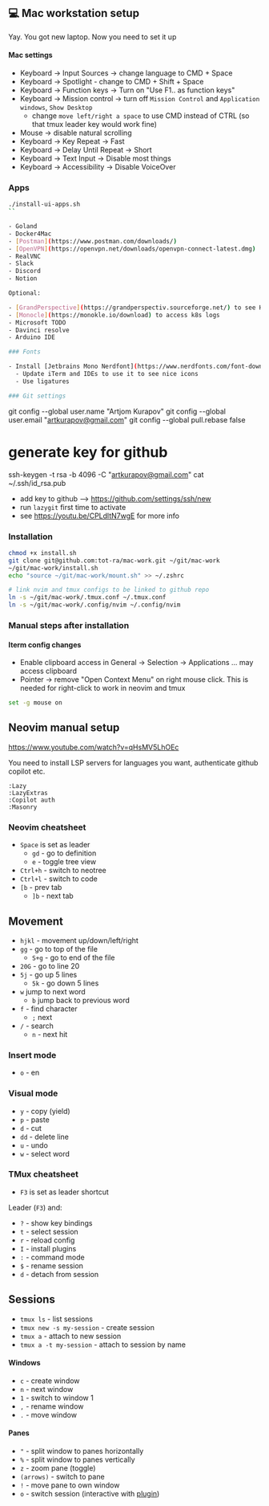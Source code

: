 ## 💻 Mac workstation setup

Yay. You got new laptop. Now you need to set it up

#### Mac settings

- Keyboard -> Input Sources -> change language to CMD + Space
- Keyboard -> Spotlight - change to CMD + Shift + Space
- Keyboard -> Function keys -> Turn on "Use F1.. as function keys"
- Keyboard -> Mission control -> turn off `Mission Control` and `Application windows`, `Show Desktop`
  - change `move left/right a space` to use CMD instead of CTRL
    (so that tmux leader key would work fine)
- Mouse -> disable natural scrolling
- Keyboard -> Key Repeat -> Fast
- Keyboard -> Delay Until Repeat -> Short
- Keyboard -> Text Input -> Disable most things
- Keyboard -> Accessibility -> Disable VoiceOver

### Apps

```bash
./install-ui-apps.sh
``

- Goland
- Docker4Mac
- [Postman](https://www.postman.com/downloads/)
- [OpenVPN](https://openvpn.net/downloads/openvpn-connect-latest.dmg)
- RealVNC
- Slack
- Discord
- Notion

Optional:

- [GrandPerspective](https://grandperspectiv.sourceforge.net/) to see HDD usage
- [Monocle](https://monokle.io/download) to access k8s logs
- Microsoft TODO
- Davinci resolve
- Arduino IDE

### Fonts

- Install [Jetbrains Mono Nerdfont](https://www.nerdfonts.com/font-downloads) or original [Jetbrains Mono](https://www.jetbrains.com/lp/mono/)
  - Update iTerm and IDEs to use it to see nice icons
  - Use ligatures

### Git settings

```

git config --global user.name "Artjom Kurapov"
git config --global user.email "artkurapov@gmail.com"
git config --global pull.rebase false

# generate key for github

ssh-keygen -t rsa -b 4096 -C "artkurapov@gmail.com"
cat ~/.ssh/id_rsa.pub

- add key to github --> https://github.com/settings/ssh/new
- run `lazygit` first time to activate
- see https://youtu.be/CPLdltN7wgE for more info

### Installation

```bash
chmod +x install.sh
git clone git@github.com:tot-ra/mac-work.git ~/git/mac-work
~/git/mac-work/install.sh
echo "source ~/git/mac-work/mount.sh" >> ~/.zshrc

# link nvim and tmux configs to be linked to github repo
ln -s ~/git/mac-work/.tmux.conf ~/.tmux.conf
ln -s ~/git/mac-work/.config/nvim ~/.config/nvim
```

### Manual steps after installation

#### Iterm config changes

- Enable clipboard access in General -> Selection -> Applications ... may access clipboard
- Pointer -> remove "Open Context Menu" on right mouse click. This is needed for right-click to work in neovim and tmux

```bash
set -g mouse on


```

## Neovim manual setup

https://www.youtube.com/watch?v=qHsMV5LhOEc

You need to install LSP servers for languages you want, authenticate github copilot etc.

```
:Lazy
:LazyExtras
:Copilot auth
:Masonry
```

### Neovim cheatsheet

- `Space` is set as leader
  - `gd` - go to definition
  - `e` - toggle tree view
- `Ctrl+h` - switch to neotree
- `Ctrl+l` - switch to code
- `[b` - prev tab
  - `]b` - next tab

## Movement

- `hjkl` - movement up/down/left/right
- `gg` - go to top of the file
  - `S+g` - go to end of the file
- `20G` - go to line 20
- `5j` - go up 5 lines
  - `5k` - go down 5 lines
- `w` jump to next word
  - `b` jump back to previous word
- `f` - find character
  - `;` next
- `/` - search
  - `n` - next hit

### Insert mode

- `o` - en

### Visual mode

- `y` - copy (yield)
- `p` - paste
- `d` - cut
- `dd` - delete line
- `u` - undo
- `w` - select word

### TMux cheatsheet

- `F3` is set as leader shortcut

Leader (`F3`) and:

- `?` - show key bindings
- `t` - select session
- `r` - reload config
- `I` - install plugins
- `:` - command mode
- `$` - rename session
- `d` - detach from session

## Sessions

- `tmux ls` - list sessions
- `tmux new -s my-session` - create session
- `tmux a` - attach to new session
- `tmux a -t my-session` - attach to session by name

#### Windows

- `c` - create window
- `n` - next window
- `1` - switch to window 1
- `,` - rename window
- `.` - move window

#### Panes

- `"` - split window to panes horizontally
- `%` - split window to panes vertically
- `z` - zoom pane (toggle)
- `(arrows)` - switch to pane
- `!` - move pane to own window
- `o` - switch session (interactive with [plugin](https://github.com/omerxx/tmux-sessionx))
